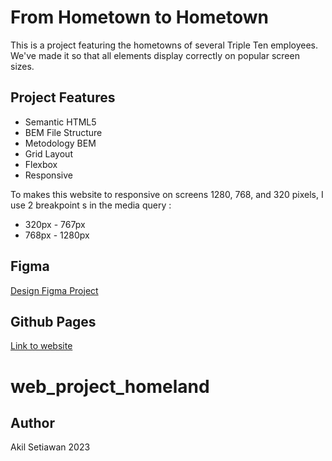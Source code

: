 # From Hometown to Hometown
This is a project featuring the hometowns of several Triple Ten employees. We've made it so that all elements display correctly on popular screen sizes.


## Project Features 
* Semantic HTML5
* BEM File Structure
* Metodology BEM
* Grid Layout
* Flexbox
* Responsive

To makes this website to responsive on screens 1280, 768, and 320 pixels, I use 2 breakpoint s in the media query :

* 320px - 767px
* 768px - 1280px

## Figma
[Design Figma Project](https://www.figma.com/file/1zCYcflj6BJx5VqOvXU9nb/Sprint-3-From-Homeland-to-Homeland-desktop-mobile?node-id=0%3A1)

## Github Pages

[Link to website](https://akilsetiawan.github.io/Project_3_homeland/)
# web_project_homeland

## Author
Akil Setiawan 2023
